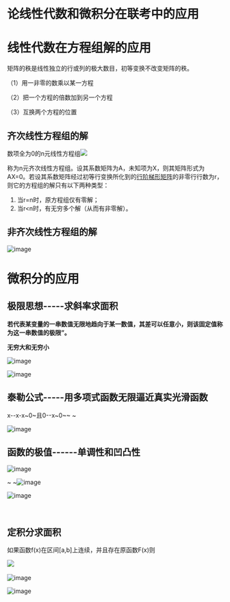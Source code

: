 # 论线性代数和微积分在联考中的应用      

# **线性代数在方程组解的应用**

矩阵的秩是线性独立的行或列的极大数目，初等变换不改变矩阵的秩。

（1）用一非零的数乘以某一方程

（2）把一个方程的倍数加到另一个方程

（3）互换两个方程的位置

## 齐次线性方程组的解

数项全为0的n元线性方程组![](net-img-c7ada290dc2ba381dda36c0181bd1901-20221121145405-mt8vd84.svg)​

称为n元齐次线性方程组。设其系数矩阵为A，未知项为X，则其矩阵形式为AX=0。若设其系数矩阵经过初等行变换所化到的[行阶梯形矩阵](https://baike.baidu.com/item/%E8%A1%8C%E9%98%B6%E6%A2%AF%E5%BD%A2%E7%9F%A9%E9%98%B5/6142469?fromModule=lemma_inlink)的非零行行数为r，则它的方程组的解只有以下两种类型：

1. 当r=n时，原方程组仅有零解；
2. 当r<n时，有无穷多个解（从而有非零解）。

## 非齐次线性方程组的解

​![image](image-20221120163141-slyundm.png)​

# 微积分的应用

## 极限思想-----求斜率求面积

**若代表某变量的一串数值无限地趋向于某一数值，其差可以任意小，则该固定值称为这一串数值的极限”。**

**无穷大和无穷小**

​![image](image-20221121123740-iiw4oqj.png)​

​![image](image-20221121130755-2b6w1s1.png)​

## 泰勒公式-----用多项式函数无限逼近真实光滑函数

x--x-x~0~且0--x~0~~​  ​~

​![image](image-20221121133138-c49yexz.png)​

## 函数的极值------单调性和凹凸性

​![image](image-20221121134353-7tp39l8.png)​

~​     ​~![image](image-20221121134449-1p1yseq.png)​

​![image](image-20221121134630-w10nfkc.png)

‍

## 定积分求面积

如果函数f(x)在区间[a,b]上连续，并且存在原函数F(x)则

​![](net-img-0ee1ed05e107b3c9f50f9bb76c547afa-20221121145405-7kvy1pl.svg)​

​![image](image-20221121145723-un3v78t.png)

​![image](image-20221121145813-dk9ugzf.png)​

‍
